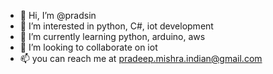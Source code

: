 - 👋 Hi, I’m @pradsin
- 👀 I’m interested in python, C#, iot development
- 🌱 I’m currently learning python, arduino, aws
- 💞️ I’m looking to collaborate on iot
- 📫 you can reach me at pradeep.mishra.indian@gmail.com

<!---
pradsin/pradsin is a ✨ special ✨ repository because its `README.md` (this file) appears on your GitHub profile.
You can click the Preview link to take a look at your changes.
--->
